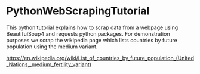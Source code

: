 # PythonWebScrapingTutorial
This python tutorial explains how to scrap data from a webpage using BeautifulSoup4 and requests python packages.
For demonstration purposes we scrap the wikipedia page which lists countries by future population using the medium
variant.

https://en.wikipedia.org/wiki/List_of_countries_by_future_population_(United_Nations,_medium_fertility_variant)
